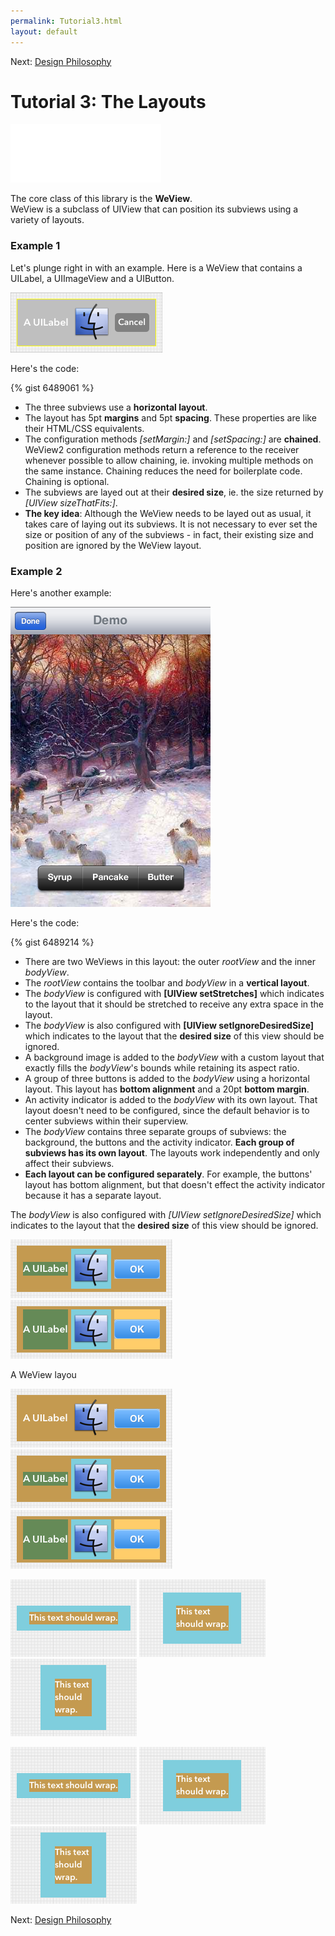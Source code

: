 ```yaml
---
permalink: Tutorial3.html
layout: default
---
```


Next\: [Design Philosophy](designPhilosophy.html)

Tutorial 3: The Layouts
==

<!-- TEMPLATE START -->

<EMBED SRC="videos/video-633796AA-99BC-4296-853C-CD30D8AD2EE0-54898-00058943C9E1C927.mov" WIDTH="241" HEIGHT="94" AUTOPLAY="true" CONTROLLER="false" LOOP="true" PLUGINSPAGE="http://www.apple.com/quicktime/" />
	
The core class of this library is the __WeView__.  
WeView is a subclass of UIView that can position its subviews using a variety of layouts.

### Example 1

Let's plunge right in with an example.  Here is a WeView that contains a UILabel, a UIImageView and a UIButton.

![Layout Snapshot](images/snapshot-C8C60F9D-AE44-4405-B077-A3EAC0636E31-90246-0004232B38E3D685-2.png)

Here's the code:

{% gist 6489061 %}

* The three subviews use a __horizontal layout__.  
* The layout has 5pt __margins__ and 5pt __spacing__.  These properties are like their HTML/CSS equivalents.
* The configuration methods _\[setMargin:\]_ and _\[setSpacing:\]_ are __chained__.  WeView2 configuration methods return a reference to the receiver whenever possible to allow chaining, ie. invoking multiple methods on the same instance. Chaining reduces the need for boilerplate code. Chaining is optional. 
* The subviews are layed out at their __desired size__, ie. the size returned by _\[UIView sizeThatFits:\]_.
* __The key idea__: Although the WeView needs to be layed out as usual, it takes care of laying out its subviews.  It is not necessary to ever set the size or position of any of the subviews - in fact, their existing size and position are ignored by the WeView layout.

### Example 2

Here's another example:

![Layout Snapshot](images/iphone_example.png)

Here's the code:

{% gist 6489214 %}

* There are two WeViews in this layout: the outer _rootView_ and the inner _bodyView_.  
* The _rootView_ contains the toolbar and _bodyView_ in a __vertical layout__.
* The _bodyView_ is configured with __\[UIView setStretches\]__ which indicates to the layout that it 
should be stretched to receive any extra space in the layout.
* The _bodyView_ is also configured with __\[UIView setIgnoreDesiredSize\]__ which indicates to the layout that the __desired size__ of this view should be ignored.
* A background image is added to the _bodyView_ with a custom layout that exactly fills the _bodyView_'s bounds while retaining its aspect ratio.
* A group of three buttons is added to the _bodyView_ using a horizontal layout.  This layout has __bottom alignment__ and a 20pt __bottom margin__.
* An activity indicator is added to the _bodyView_ with its own layout.  That layout doesn't need to be configured, since the default behavior is to center subviews within their superview.
* The _bodyView_ contains three separate groups of subviews: the background, the buttons and the activity indicator.  __Each group of subviews has its own layout__.  The layouts work independently and only affect their subviews.  
* __Each layout can be configured separately__.  For example, the buttons' layout has bottom alignment, but that doesn't effect the activity indicator because it has a separate layout.
 



The _bodyView_ is also configured with _\[UIView setIgnoreDesiredSize\]_ which indicates to the layout that the __desired size__ of this view should be ignored.


![Layout Snapshot](images/snapshot-397477B6-5DFF-4EFE-981D-9F1A287DA87F-81210-0003C33F3794A10F-1.png)
![Layout Snapshot](images/snapshot-397477B6-5DFF-4EFE-981D-9F1A287DA87F-81210-0003C33F3794A10F-0.png)

A WeView layou

![Layout Snapshot](images/snapshot-397477B6-5DFF-4EFE-981D-9F1A287DA87F-81210-0003C33F3794A10F-2.png)
![Layout Snapshot](images/snapshot-397477B6-5DFF-4EFE-981D-9F1A287DA87F-81210-0003C33F3794A10F-1.png)
![Layout Snapshot](images/snapshot-397477B6-5DFF-4EFE-981D-9F1A287DA87F-81210-0003C33F3794A10F-0.png)



![Layout Snapshot](images/snapshot-0-0.png)
![Layout Snapshot](images/snapshot-0-1.png)
![Layout Snapshot](images/snapshot-0-2.png)


![Layout Snapshot](images/snapshot-0-0.png)
![Layout Snapshot](images/snapshot-0-1.png)
![Layout Snapshot](images/snapshot-0-2.png)

<!-- TEMPLATE END -->

Next\: [Design Philosophy](designPhilosophy.html)